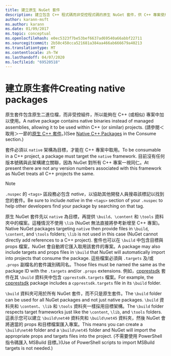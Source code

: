 ```yaml
---
title: 建立原生 NuGet 套件
description: 建立包含 C++ 程式碼而非受控程式碼的原生 NuGet 套件，供 C++ 專案使用的詳細資料。
author: karann-msft
ms.author: karann
ms.date: 01/09/2017
ms.topic: conceptual
ms.openlocfilehash: e0ec5323f7be53bef6637ad69540a66abbf22711
ms.sourcegitcommit: 2b50c450cca521681a384aa466ab666679a40213
ms.translationtype: MT
ms.contentlocale: zh-TW
ms.lasthandoff: 04/07/2020
ms.locfileid: "69520518"
---
```

# <a name="creating-native-packages"></a><span data-ttu-id="ce67c-103">建立原生套件</span><span class="sxs-lookup"><span data-stu-id="ce67c-103">Creating native packages</span></span>

<span data-ttu-id="ce67c-104">原生套件包含原生二進位檔，而非受控組件，所以能夠在 C++ (或相似) 專案中加以使用。</span><span class="sxs-lookup"><span data-stu-id="ce67c-104">A native package contains native binaries instead of managed assemblies, allowing it to be used within C++ (or similar) projects.</span></span> <span data-ttu-id="ce67c-105">(請參閱＜取用＞一節的[原生 C++ 套件](../consume-packages/finding-and-choosing-packages.md#native-c-packages)。)</span><span class="sxs-lookup"><span data-stu-id="ce67c-105">(See [Native C++ Packages](../consume-packages/finding-and-choosing-packages.md#native-c-packages) in the Consume section.)</span></span>

<span data-ttu-id="ce67c-106">套件必須以 `native` 架構為目標，才能在 C++ 專案中取用。</span><span class="sxs-lookup"><span data-stu-id="ce67c-106">To be consumable in a C++ project, a package must target the `native` framework.</span></span> <span data-ttu-id="ce67c-107">目前沒有任何版本號碼與此架構建立關聯，因為 NuGet 對所有 C++ 專案一視同仁。</span><span class="sxs-lookup"><span data-stu-id="ce67c-107">At present there are not any version numbers associated with this framework as NuGet treats all C++ projects the same.</span></span>

> [!Note]
> <span data-ttu-id="ce67c-108">`.nuspec` 的 `<tags>` 區段務必包含 *native*，以協助其他開發人員搜尋該標記以找到您的套件。</span><span class="sxs-lookup"><span data-stu-id="ce67c-108">Be sure to include *native* in the `<tags>` section of your `.nuspec` to help other developers find your package by searching on that tag.</span></span>

<span data-ttu-id="ce67c-109">原生 NuGet 套件先以 `native` 為目標，再提供 `\build`、`\content` 和 `\tools` 資料夾中的檔案。這種情況不使用 `\lib` (NuGet 無法直接將參考新增至 C++ 專案)。</span><span class="sxs-lookup"><span data-stu-id="ce67c-109">Native NuGet packages targeting `native` then provide files in `\build`, `\content`, and `\tools` folders; `\lib` is not used in this case (NuGet cannot directly add references to a C++ project).</span></span> <span data-ttu-id="ce67c-110">套件也可以在 `\build` 中包含目標與 props 檔案，NuGet 會自動將它匯入取用該套件的專案。</span><span class="sxs-lookup"><span data-stu-id="ce67c-110">A package may also include targets and props files in `\build` that NuGet will automatically import into projects that consume the package.</span></span> <span data-ttu-id="ce67c-111">這些檔案必須與 `.targets` 及/或 `.props` 副檔名的套件識別碼同名。</span><span class="sxs-lookup"><span data-stu-id="ce67c-111">Those files must be named the same as the package ID with the `.targets` and/or `.props` extensions.</span></span> <span data-ttu-id="ce67c-112">例如，[cpprestsdk](https://nuget.org/packages/cpprestsdk/) 套件在其 `\build` 資料夾中包含 `cpprestsdk.targets` 檔案。</span><span class="sxs-lookup"><span data-stu-id="ce67c-112">For example, the [cpprestsdk](https://nuget.org/packages/cpprestsdk/) package includes a `cpprestsdk.targets` file in its `\build` folder.</span></span>

<span data-ttu-id="ce67c-113">`\build` 資料夾可用於所有 NuGet 套件，而不只是原生套件。</span><span class="sxs-lookup"><span data-stu-id="ce67c-113">The `\build` folder can be used for all NuGet packages and not just native packages.</span></span> <span data-ttu-id="ce67c-114">`\build` 資料夾和 `\content`、`\lib` 和 `\tools` 資料夾一樣採用目標架構。</span><span class="sxs-lookup"><span data-stu-id="ce67c-114">The `\build` folder respects target frameworks just like the `\content`, `\lib`, and `\tools` folders.</span></span> <span data-ttu-id="ce67c-115">這表示您可以建立 `\build\net40` 資料夾和 `\build\net45` 資料夾，然後 NuGet 會將適當的 props 和目標檔案匯入專案。</span><span class="sxs-lookup"><span data-stu-id="ce67c-115">This means you can create a `\build\net40` folder and a `\build\net45` folder and NuGet will import the appropriate props and targets files into the project.</span></span> <span data-ttu-id="ce67c-116">(不需要使用 PowerShell 指令碼匯入 MSBuild 目標。)</span><span class="sxs-lookup"><span data-stu-id="ce67c-116">(Use of PowerShell scripts to import MSBuild targets is not needed.)</span></span>
